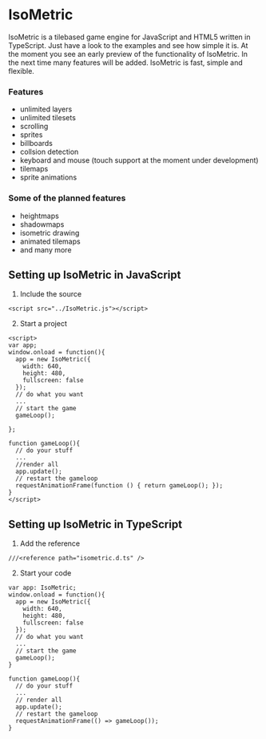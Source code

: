 # IsoMetric
IsoMetric is a tilebased game engine for JavaScript and HTML5 written in TypeScript. Just have a look to the examples
and see how simple it is. At the moment you see an early preview of the functionality of IsoMetric. In the next time
many features will be added. IsoMetric is fast, simple and flexible.

### Features
* unlimited layers
* unlimited tilesets
* scrolling
* sprites
* billboards
* collsion detection
* keyboard and mouse (touch support at the moment under development)
* tilemaps
* sprite animations

### Some of the planned features
* heightmaps
* shadowmaps
* isometric drawing
* animated tilemaps
* and many more

## Setting up IsoMetric in JavaScript
1. Include the source
```
<script src="../IsoMetric.js"></script>
```
2. Start a project
```
<script>
var app;
window.onload = function(){
  app = new IsoMetric({
    width: 640,
    height: 480,
    fullscreen: false
  });
  // do what you want
  ...
  // start the game
  gameLoop();
  
};
  
function gameLoop(){
  // do your stuff
  ...
  //render all
  app.update();
  // restart the gameloop
  requestAnimationFrame(function () { return gameLoop(); });
}
</script>
```

## Setting up IsoMetric in TypeScript
1. Add the reference
```
///<reference path="isometric.d.ts" />
```

2. Start your code
```
var app: IsoMetric;
window.onload = function(){
  app = new IsoMetric({
    width: 640,
    height: 480,
    fullscreen: false
  });
  // do what you want
  ...
  // start the game
  gameLoop();
}
  
function gameLoop(){
  // do your stuff
  ...
  // render all
  app.update();
  // restart the gameloop
  requestAnimationFrame(() => gameLoop());
}
```

